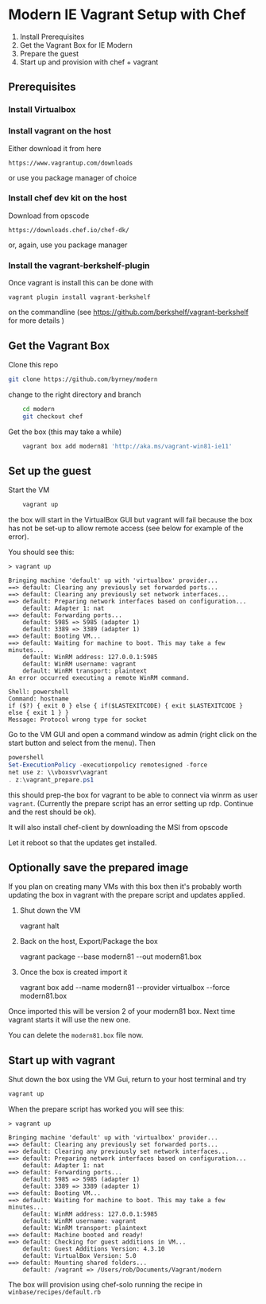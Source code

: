 
# Modern IE Vagrant Setup with Chef #

1. Install Prerequisites
2. Get the Vagrant Box for IE Modern
3. Prepare the guest
4. Start up and provision with chef + vagrant

## Prerequisites ##

### Install Virtualbox ###


### Install vagrant on the host ###

Either download it from here

    https://www.vagrantup.com/downloads

or use you package manager of choice

### Install chef dev kit on the host ###

Download from opscode

    https://downloads.chef.io/chef-dk/

or, again, use you package manager

### Install the vagrant-berkshelf-plugin ##

Once vagrant is install this can be done with 

    vagrant plugin install vagrant-berkshelf

on the commandline  (see   https://github.com/berkshelf/vagrant-berkshelf  for
more details )

## Get the Vagrant Box ##

Clone this repo

```bash
git clone https://github.com/byrney/modern
```

change to the right directory and branch

```bash
    cd modern
    git checkout chef
```

Get the box  (this may take a while)

```bash
    vagrant box add modern81 'http://aka.ms/vagrant-win81-ie11'
```

## Set up the guest ##

Start the VM

```bash
    vagrant up
```

the box will start in the VirtualBox GUI but vagrant will fail because the box
has not be set-up to allow remote access (see below for example of the error).

You should see this:

```
> vagrant up

Bringing machine 'default' up with 'virtualbox' provider...
==> default: Clearing any previously set forwarded ports...
==> default: Clearing any previously set network interfaces...
==> default: Preparing network interfaces based on configuration...
    default: Adapter 1: nat
==> default: Forwarding ports...
    default: 5985 => 5985 (adapter 1)
    default: 3389 => 3389 (adapter 1)
==> default: Booting VM...
==> default: Waiting for machine to boot. This may take a few minutes...
    default: WinRM address: 127.0.0.1:5985
    default: WinRM username: vagrant
    default: WinRM transport: plaintext
An error occurred executing a remote WinRM command.

Shell: powershell
Command: hostname
if ($?) { exit 0 } else { if($LASTEXITCODE) { exit $LASTEXITCODE } else { exit 1 } }
Message: Protocol wrong type for socket
```

Go to the VM GUI and open a command window as admin (right click on the start
button and select from the menu). Then

```PowerShell
powershell
Set-ExecutionPolicy -executionpolicy remotesigned -force
net use z: \\vboxsvr\vagrant
. z:\vagrant_prepare.ps1
```

this should prep-the box for vagrant to be able to connect via winrm as user
`vagrant`.  (Currently the prepare script has an error setting up rdp.
Continue and the rest should be ok).

It will also install chef-client by downloading the MSI from opscode

Let it reboot so that the updates get installed.

## Optionally save the prepared image ##

If you plan on creating many VMs with this box then it's probably worth
updating the box in vagrant with the prepare script and updates applied.

1.  Shut down the VM

    vagrant halt

2.  Back on the host, Export/Package the box

    vagrant package --base modern81 --out modern81.box

3.  Once the box is created import it

    vagrant box add --name modern81 --provider virtualbox  --force modern81.box

Once imported this will be version 2 of your modern81 box. Next time vagrant
starts it will use the new one.

You can delete the `modern81.box` file now.

## Start up with vagrant ##

Shut down the box using the VM Gui, return to your host terminal and try

```bash
vagrant up
```

When the prepare script has worked you will see this:

```
> vagrant up

Bringing machine 'default' up with 'virtualbox' provider...
==> default: Clearing any previously set forwarded ports...
==> default: Clearing any previously set network interfaces...
==> default: Preparing network interfaces based on configuration...
    default: Adapter 1: nat
==> default: Forwarding ports...
    default: 5985 => 5985 (adapter 1)
    default: 3389 => 3389 (adapter 1)
==> default: Booting VM...
==> default: Waiting for machine to boot. This may take a few minutes...
    default: WinRM address: 127.0.0.1:5985
    default: WinRM username: vagrant
    default: WinRM transport: plaintext
==> default: Machine booted and ready!
==> default: Checking for guest additions in VM...
    default: Guest Additions Version: 4.3.10
    default: VirtualBox Version: 5.0
==> default: Mounting shared folders...
    default: /vagrant => /Users/rob/Documents/Vagrant/modern

```

The box will provision using chef-solo running the recipe in
`winbase/recipes/default.rb`

